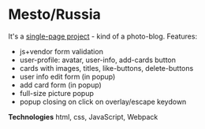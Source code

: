 # Mesto/Russia

It's a [single-page project](https://andreyryab.github.io/mesto/) - kind of a photo-blog.
Features:

* js+vendor form validation
* user-profile: avatar, user-info, add-cards button
* cards with images, titles, like-buttons, delete-buttons
* user info edit form (in popup)
* add card form (in popup)
* full-size picture popup
* popup closing on click on overlay/escape keydown

**Technologies**
html, css, JavaScript, Webpack
